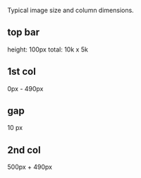 Typical image size and column dimensions.

## top bar
height: 100px
total: 10k x 5k

## 1st col
0px - 490px

## gap
10 px

## 2nd col
500px + 490px